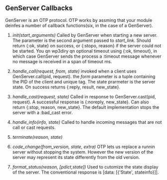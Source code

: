 GenServer Callbacks
------
  GenServer is an OTP protocol. OTP works by assming that your module deinfes a number of callback functions(six, in the case of a GenServer). 

1. *init(start_arguments)*
    Called by GenServer when starting a new server. The parameter is the 
		second argument passed to *start_link*. Should return {:ok, state} on success, or {:stopo, reason} if the server could not be started.
		You qn wp3diry qn optional timeout using {:ok, timeout}, in which case
		GenServer sends the process a :timeout message whenever no message is
		received in a span of timeout ms.
2. *handle_call(request, from, state)*
    invoked when a client uses GenServer.call(pid, request). the *form*
		parameter is a tuple containing the PID of the client and unique tag.
		The state prarmeter is the server state.
		On success returns {:reply, result, new_state}. 
3. *handle_cast(request, state)*
    Called in response to GenServer.cast(pid, request).
		A successful response is {:noreply, new_state}. Can also return 
		{:stop, reason, new_state}.
		The default implementation stops the server with a :bad_cast error.

4. *handle_info(info, state)*
    Called to handle incoming messages that are not call or cast requests.

5. *terminate(reason, state)*
    
6. *code_change(from_version, state, extra)*
    OTP lets us replace a runnin server without stopping the system. However
		the new version of the server may represent its state differently from
		the old version. 
7. *format_status(reason, [pdict,state])*
    Used to cutomize the state display of the server. The conventional
		response is [data: [{'State', stateinfo}]].

